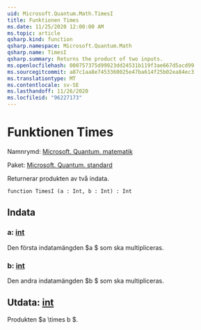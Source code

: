 ```yaml
---
uid: Microsoft.Quantum.Math.TimesI
title: Funktionen Times
ms.date: 11/25/2020 12:00:00 AM
ms.topic: article
qsharp.kind: function
qsharp.namespace: Microsoft.Quantum.Math
qsharp.name: TimesI
qsharp.summary: Returns the product of two inputs.
ms.openlocfilehash: 000757375d99923dd24531b119f3ae667d5acd99
ms.sourcegitcommit: a87c1aa8e7453360025e47ba614f25b02ea84ec3
ms.translationtype: MT
ms.contentlocale: sv-SE
ms.lasthandoff: 11/26/2020
ms.locfileid: "96227173"
---
```

# <a name="timesi-function"></a>Funktionen Times

Namnrymd: [Microsoft. Quantum. matematik](xref:Microsoft.Quantum.Math)

Paket: [Microsoft. Quantum. standard](https://nuget.org/packages/Microsoft.Quantum.Standard)


Returnerar produkten av två indata.

```qsharp
function TimesI (a : Int, b : Int) : Int
```


## <a name="input"></a>Indata

### <a name="a--int"></a>a: [int](xref:microsoft.quantum.lang-ref.int)

Den första indatamängden $a $ som ska multipliceras.


### <a name="b--int"></a>b: [int](xref:microsoft.quantum.lang-ref.int)

Den andra indatamängden $b $ som ska multipliceras.



## <a name="output--int"></a>Utdata: [int](xref:microsoft.quantum.lang-ref.int)

Produkten $a \times b $.